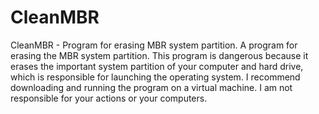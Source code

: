 # CleanMBR
CleanMBR - Program for erasing MBR system partition. A program for erasing the MBR system partition. This program is dangerous because it erases the important system partition of your computer and hard drive, which is responsible for launching the operating system. I recommend downloading and running the program on a virtual machine. I am not responsible for your actions or your computers.
